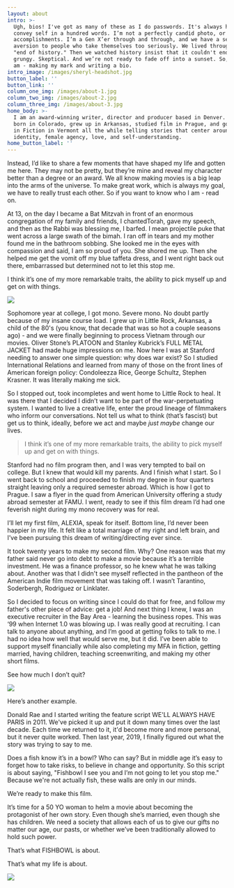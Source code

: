 ```yaml
---
layout: about
intro: >-
  Ugh, bios! I've got as many of these as I do passwords. It's always hard to
  convey self in a hundred words. I’m not a perfectly candid photo, or a list of
  accomplishments. I’m a Gen X’er through and through, and we have a severe
  aversion to people who take themselves too seriously. We lived through the
  "end of history." Then we watched history insist that it couldn't end. We’re
  grungy. Skeptical. And we’re not ready to fade off into a sunset. So, here I
  am - making my mark and writing a bio.
intro_image: /images/sheryl-headshot.jpg
button_label: ''
button_link: ''
column_one_img: /images/about-1.jpg
column_two_img: /images/about-2.jpg
column_three_img: /images/about-3.jpg
home_body: >-
  I am an award-winning writer, director and producer based in Denver. I was
  born in Colorado, grew up in Arkansas, studied film in Prague, and got my MFA
  in Fiction in Vermont all the while telling stories that center around
  identity, female agency, love, and self-understanding.
home_button_label: ''
---
```

Instead, I’d like to share a few moments that have shaped my life and gotten me here. They may not be pretty, but they’re mine and reveal my character better than a degree or an award. We all know making movies is a big leap into the arms of the universe. To make great work, which is always my goal, we have to really trust each other. So if you want to know who I am - read on.

At 13, on the day I became a Bat Mitzvah in front of an enormous congregation of my family and friends, I chantedTorah, gave my speech, and then as the Rabbi was blessing me, I barfed. I mean projectile puke that went across a large swath of the bimah. I ran off in tears and my mother found me in the bathroom sobbing. She looked me in the eyes with compassion and said, I am so proud of you. She shored me up. Then she helped me get the vomit off my blue taffeta dress, and I went right back out there, embarrassed but determined not to let this stop me.

I think it’s one of my more remarkable traits, the ability to pick myself up and get on with things.

![](/images/lily-n-rose-3.jpg)

Sophomore year at college, I got mono. Severe mono. No doubt partly because of my insane course load. I grew up in Little Rock, Arkansas, a child of the 80's (you know, that decade that was so hot a couple seasons ago) - and we were finally beginning to process Vietnam through our movies. Oliver Stone’s PLATOON and Stanley Kubrick’s FULL METAL JACKET had made huge impressions on me. Now here I was at Stanford needing to answer one simple question: why does war exist? So I studied International Relations and learned from many of those on the front lines of American foreign policy: Condoleezza Rice, George Schultz, Stephen Krasner. It was literally making me sick. 

So I stopped out, took incompletes and went home to Little Rock to heal. It was there that I decided I didn’t want to be part of the war-perpetuating system. I wanted to live a creative life, enter the proud lineage of filmmakers who inform our conversations. Not tell us what to think (that’s fascist) but get us to think, ideally, before we act and maybe *just maybe* change our lives.

> I think it’s one of my more remarkable traits, the ability to pick myself up and get on with things.

Stanford had no film program then, and I was very tempted to bail on college. But I knew that would kill my parents. And I finish what I start. So I went back to school and proceeded to finish my degree in four quarters straight leaving only a required semester abroad. Which is how I got to Prague. I saw a flyer in the quad from American University offering a study abroad semester at FAMU. I went, ready to see if this film dream I’d had one feverish night during my mono recovery was for real.

I’ll let my first film, ALEXIA, speak for itself. Bottom line, I’d never been happier in my life. It felt like a total marriage of my right and left brain, and I’ve been pursuing this dream of writing/directing ever since.

It took twenty years to make my second film. Why? One reason was that my father said never go into debt to make a movie because it’s a terrible investment. He was a finance professor, so he knew what he was talking about. Another was that I didn't see myself reflected in the pantheon of the American Indie film movement that was taking off. I wasn’t Tarantino, Soderbergh, Rodriguez or Linklater. 

So I decided to focus on writing since I could do that for free, and follow my father's other piece of advice: get a job! And next thing I knew, I was an executive recruiter in the Bay Area - learning the business ropes. This was ‘99 when Internet 1.0 was blowing up. I was really good at recruiting. I can talk to anyone about anything, and I’m good at getting folks to talk to me. I had no idea how well that would serve me, but it did. I’ve been able to support myself financially while also completing my MFA in fiction, getting married, having children, teaching screenwriting, and making my other short films.

See how much I don’t quit? 

![](/images/fb-team-photo.jpg)

Here’s another example. 

Donald Rae and I started writing the feature script WE'LL ALWAYS HAVE PARIS in 2011. We've picked it up and put it down many times over the last decade. Each time we returned to it, it'd become more and more personal, but it never quite worked. Then last year, 2019, I finally figured out what the story was trying to say to me.

Does a fish know it’s in a bowl? Who can say? But in middle age it’s easy to forget how to take risks, to believe in change and opportunity. So this script is about saying, "Fishbowl I see you and I’m not going to let you stop me." Because we're not actually fish, these walls are only in our minds. 

We’re ready to make this film.

It’s time for a 50 YO woman to helm a movie about becoming the protagonist of her own story. Even though she’s married, even though she has children. We need a society that allows each of us to give our gifts no matter our age, our pasts, or whether we’ve been traditionally allowed to hold such power.

That’s what FISHBOWL is about.

That’s what my life is about.

![](/images/lily-n-rose-3.jpg)